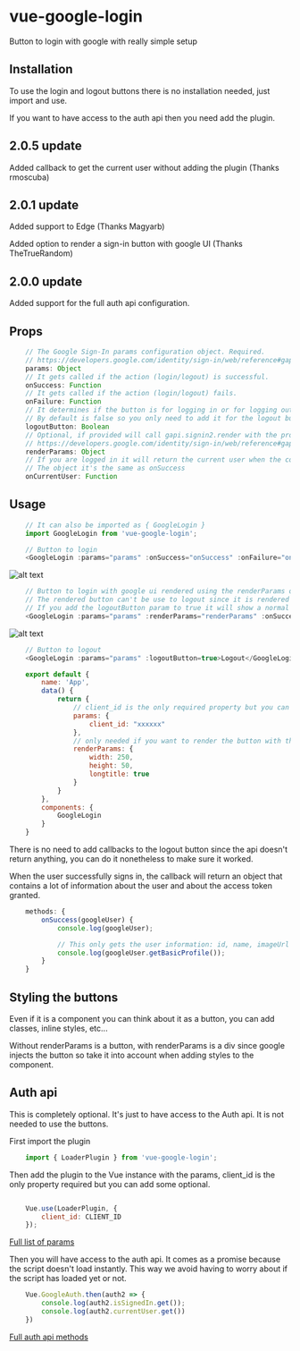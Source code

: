 # vue-google-login
Button to login with google with really simple setup


## Installation

To use the login and logout buttons there is no installation needed, just import and use.

If you want to have access to the auth api then you need add the plugin.

## 2.0.5 update

Added callback to get the current user without adding the plugin (Thanks rmoscuba)

## 2.0.1 update

Added support to Edge (Thanks Magyarb)

Added option to render a sign-in button with google UI (Thanks TheTrueRandom)

## 2.0.0 update

Added support for the full auth api configuration.

## Props

```js
    // The Google Sign-In params configuration object. Required.
    // https://developers.google.com/identity/sign-in/web/reference#gapiauth2clientconfig    
    params: Object
    // It gets called if the action (login/logout) is successful.
    onSuccess: Function
    // It gets called if the action (login/logout) fails.
    onFailure: Function
    // It determines if the button is for logging in or for logging out.
    // By default is false so you only need to add it for the logout button
    logoutButton: Boolean
    // Optional, if provided will call gapi.signin2.render with the provided params and render a button with google UI
    // https://developers.google.com/identity/sign-in/web/reference#gapisignin2renderid-options
    renderParams: Object
    // If you are logged in it will return the current user when the component mounts
    // The object it's the same as onSuccess
    onCurrentUser: Function

```

## Usage

```js
    // It can also be imported as { GoogleLogin }
    import GoogleLogin from 'vue-google-login';

    // Button to login
    <GoogleLogin :params="params" :onSuccess="onSuccess" :onFailure="onFailure">Login</GoogleLogin>
```

![alt text](https://raw.githubusercontent.com/rmartide/vue-google-login/master/images/normal.png)

```js
    // Button to login with google ui rendered using the renderParams object
    // The rendered button can't be use to logout since it is rendered by the google api and will only login
    // If you add the logoutButton param to true it will show a normal button without styles
    <GoogleLogin :params="params" :renderParams="renderParams" :onSuccess="onSuccess" :onFailure="onFailure"></GoogleLogin>
```

![alt text](https://raw.githubusercontent.com/rmartide/vue-google-login/master/images/ui.png)

```js
    // Button to logout
    <GoogleLogin :params="params" :logoutButton=true>Logout</GoogleLogin>
```

```js
    export default {
        name: 'App',
        data() {
            return {
                // client_id is the only required property but you can add several more params, full list down bellow on the Auth api section
                params: {
                    client_id: "xxxxxx"
                },
                // only needed if you want to render the button with the google ui
                renderParams: {
                    width: 250,
                    height: 50,
                    longtitle: true
                }
            }
        },
        components: {
            GoogleLogin
        }
    }

```

There is no need to add callbacks to the logout button since the api doesn't return anything, you 
can do it nonetheless to make sure it worked.

When the user successfully signs in, the callback will return an object that contains a lot of information
about the user and about the access token granted.

```js
    methods: {
        onSuccess(googleUser) {
            console.log(googleUser);

            // This only gets the user information: id, name, imageUrl and email
            console.log(googleUser.getBasicProfile());
        }
    }
```

## Styling the buttons

Even if it is a component you can think about it as a button, you can add classes, inline styles, etc...

Without renderParams is a button, with renderParams is a div since google injects the button so take it into account when adding styles to the component.


## Auth api

This is completely optional. It's just to have access to the Auth api. It is not needed to use the buttons.

First import the plugin

```js
    import { LoaderPlugin } from 'vue-google-login';
```

Then add the plugin to the Vue instance with the params, client_id is the only property required but you can add some optional.

```js

    Vue.use(LoaderPlugin, {
        client_id: CLIENT_ID
    });
```

[Full list of params](https://developers.google.com/identity/sign-in/web/reference#gapiauth2clientconfig)

Then you will have access to the auth api.
It comes as a promise because the script doesn't load instantly.
This way we avoid having to worry about if the script has loaded yet or not.

```js
    Vue.GoogleAuth.then(auth2 => {
        console.log(auth2.isSignedIn.get());
        console.log(auth2.currentUser.get())
    })
```
[Full auth api methods](https://developers.google.com/identity/sign-in/web/reference#authentication)

